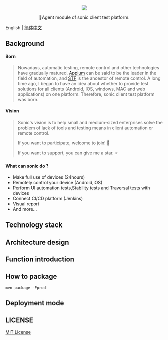 <p align="center">
  <img src="https://raw.githubusercontent.com/ZhouYixun/sonic-server/main/logo.png">
</p>
<p align="center">🎉Agent module of sonic client test platform.</p>

English | [简体中文](README_CN.md)

## Background

#### Born

> Nowadays, automatic testing, remote control and other technologies have gradually matured. [Appium](https://github.com/appium/appium) can be said to be the leader in the field of automation, and [STF](https://github.com/openstf/stf) is the ancestor of remote control. A long time ago, I began to have an idea about whether to provide test solutions for all clients (Android, IOS, windows, MAC and web applications) on one platform. Therefore, sonic client test platform was born.

#### Vision

> Sonic's vision is to help small and medium-sized enterprises solve the problem of lack of tools and testing means in client automation or remote control.
>
>If you want to participate, welcome to join! 💪
>
>If you want to support, you can give me a star. ⭐

#### What can sonic do ?

+ Make full use of devices (24hours)
+ Remotely control your device (Android,iOS)
+ Perform UI automation tests,Stability tests and Traversal tests with devices
+ Connect CI/CD platform (Jenkins)
+ Visual report
+ And more...

## Technology stack

## Architecture design

## Function introduction

## How to package

```
mvn package -Pprod
```

## Deployment mode

## LICENSE

[MIT License](LICENSE)
